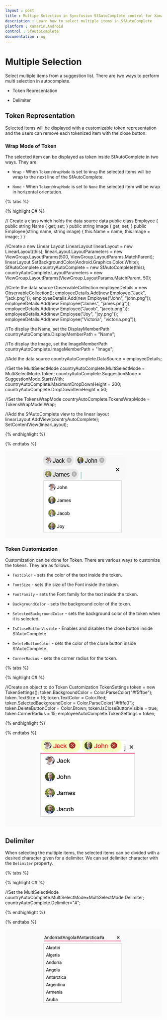 ```yaml
---
layout : post
title : Multipe Selection in Syncfusion SfAutoComplete control for Xamarin.Android
description : Learn how to select multiple items in SfAutoComplete
platform : Xamarin.Android
control : SfAutoComplete
documentation : ug
---
```


# Multiple Selection

Select multiple items from a suggestion list. There are two ways to perform multi selection in autocomplete.

* Token Representation

* Delimiter

## Token Representation

Selected items will be displayed with a customizable token representation and the users can remove each tokenized item with the close button.

### Wrap Mode of Token

The selected item can be displayed as token inside SfAutoComplete in two ways. They are

* `Wrap` - When `TokensWrapMode` is set to `Wrap` the selected items will be wrap to the next line of the SfAutoComplete.

* `None` - When `TokensWrapMode` is set to `None` the selected item will be wrap in horizontal orientation.

{% tabs %}

{% highlight C# %}

// Create a class which holds the data source data
public class Employee
{
public string Name { get; set; }
public string Image { get; set; }
public Employee(string name, string image)
{
this.Name = name;
this.Image = image;
}
}

//Create a new Linear Layout
LinearLayout linearLayout = new LinearLayout(this);
linearLayout.LayoutParameters = new ViewGroup.LayoutParams(500, ViewGroup.LayoutParams.MatchParent);
linearLayout.SetBackgroundColor(Android.Graphics.Color.White);
SfAutoComplete countryAutoComplete = new SfAutoComplete(this);
countryAutoComplete.LayoutParameters = new ViewGroup.LayoutParams(ViewGroup.LayoutParams.MatchParent, 50);

//Crete the data source
ObservableCollection<Employee> employeeDetails = new ObservableCollection<Employee>();
employeeDetails.Add(new Employee("Jack", "jack.png"));
employeeDetails.Add(new Employee("John", "john.png"));
employeeDetails.Add(new Employee("James", "james.png"));
employeeDetails.Add(new Employee("Jacob", "jacob.png"));
employeeDetails.Add(new Employee("Joy", "joy.png"));
employeeDetails.Add(new Employee("Victoria", "victoria.png"));

//To display the Name, set the DisplayMemberPath
countryAutoComplete.DisplayMemberPath = "Name";

//To display the Image, set the ImageMemberPath
countryAutoComplete.ImageMemberPath = "Image";

//Add the data source
countryAutoComplete.DataSource = employeeDetails;

//Set the MultiSelectMode
countryAutoComplete.MultiSelectMode = MultiSelectMode.Token;
countryAutoComplete.SuggestionMode = SuggestionMode.StartsWith;
countryAutoComplete.MaximumDropDownHeight = 200;
countryAutoComplete.DropDownItemHeight = 50;

//Set the TokensWrapMode
countryAutoComplete.TokensWrapMode = TokensWrapMode.Wrap;

//Add the SfAutoComplete view to the linear layout
linearLayout.AddView(countryAutoComplete);
SetContentView(linearLayout);

	
{% endhighlight %}

{% endtabs %}

![](images/TokenRepresentationWrap.png)

### Token Customization

Customization can be done for Token. There are various ways to customize the tokens. They are as follows.

* `TextColor` - sets the color of the text inside the token.

* `FontSize` - sets the size of the Font inside the token.

* `FontFamily` - sets the Font family for the text inside the token.

* `BackgroundColor` - sets the background color of the token.

* `SelectedBackgroundColor` - sets the background color of the token when it is selected.

* `IsCloseButtonVisible` - Enables and disables the close button inside SfAutoComplete.

* `DeleteButtonColor` - sets the color of the close button inside SfAutoComplete.

* `CornerRadius` - sets the corner radius for the token.


{% tabs %}

{% highlight C# %}

//Create an object to do Token Customization 
TokenSettings token = new TokenSettings();
token.BackgroundColor = Color.ParseColor("#f5ffbe");
token.TextSize = 16;
token.TextColor = Color.Red;
token.SelectedBackgroundColor = Color.ParseColor("#ffffe0");
token.DeleteButtonColor = Color.Brown;
token.IsCloseButtonVisible = true;
token.CornerRadius = 15;
employeeAutoComplete.TokenSettings = token;
	 
{% endhighlight %}

{% endtabs %}

![](images/TokenRepresentation.png)

## Delimiter

When selecting the multiple items, the selected items can be divided with a desired character given for a delimiter. We can set delimiter character with the `Delimiter` property.

{% tabs %}

{% highlight C# %}

//Set the MultiSelectMode
countryAutoComplete.MultiSelectMode=MultiSelectMode.Delimiter;
countryAutoComplete.Delimiter="#";
	 
{% endhighlight %}

{% endtabs %}
	
![](images/delimiter.png)
	





